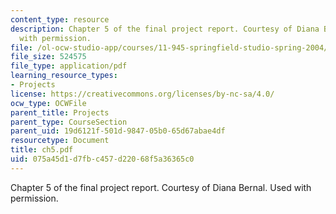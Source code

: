 ```yaml
---
content_type: resource
description: Chapter 5 of the final project report. Courtesy of Diana Bernal. Used
  with permission.
file: /ol-ocw-studio-app/courses/11-945-springfield-studio-spring-2004/075a45d1d7fbc457d22068f5a36365c0_ch5.pdf
file_size: 524575
file_type: application/pdf
learning_resource_types:
- Projects
license: https://creativecommons.org/licenses/by-nc-sa/4.0/
ocw_type: OCWFile
parent_title: Projects
parent_type: CourseSection
parent_uid: 19d6121f-501d-9847-05b0-65d67abae4df
resourcetype: Document
title: ch5.pdf
uid: 075a45d1-d7fb-c457-d220-68f5a36365c0
---
```

Chapter 5 of the final project report. Courtesy of Diana Bernal. Used with permission.